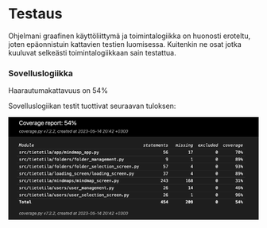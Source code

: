# Testaus

Ohjelmani graafinen käyttöliittymä ja toimintalogiikka on huonosti eroteltu, joten epäonnistuin kattavien testien luomisessa. Kuitenkin ne osat jotka kuuluvat selkeästi toimintalogiikkaan sain testattua. 

### Sovelluslogiikka

Haarautumakattavuus on 54%

Sovelluslogiikan testit tuottivat seuraavan tuloksen: 

![](./kuvat/coverage_report.png)
